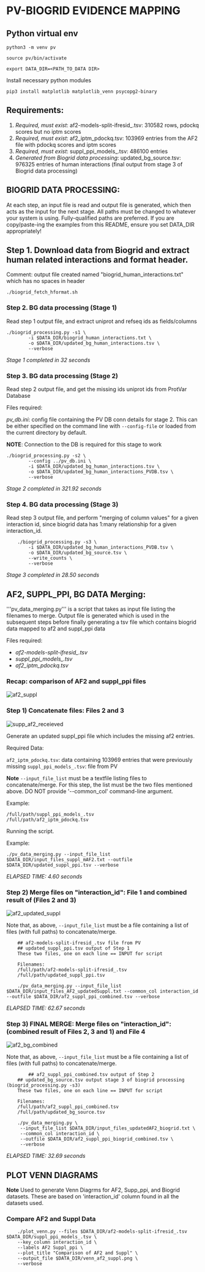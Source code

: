 # PV-BIOGRID EVIDENCE MAPPING
## Python virtual env

	python3 -m venv pv

	source pv/bin/activate

	export DATA_DIR=<PATH_TO_DATA DIR>

Install necessary python modules

	pip3 install matplotlib matplotlib_venn psycopg2-binary

## Requirements:

1. *Required, must exist*: af2-models-split-ifresid_.tsv: 310582 rows, pdockq scores but no iptm scores
2. *Required, must exist*: af2_iptm_pdockq.tsv: 103969 entries from the AF2 file with pdockq scores and iptm scores
3. *Required, must exist*: suppl_ppi_models_.tsv: 486100 entries
4. *Generated from Biogrid data processing*: updated_bg_source.tsv: 976325 entries of human interactions (final output from stage 3 of Biogrid data processing)

## BIOGRID DATA PROCESSING: 
At each step, an input file is read and output file is generated, which then acts as the input for the next stage.
All paths must be changed to whatever your system is using. Fully-qualified paths are preferred. If you are copy/paste-ing the examples from this README, ensure you set DATA_DIR appropriately!

## Step 1. Download data from Biogrid and extract human related interactions and format header.
Comment: output file created named "biogrid_human_interactions.txt" which has no spaces in header
```
./biogrid_fetch_hformat.sh
```

### Step 2. BG data processing (Stage 1)
Read step 1 output file, and extract uniprot and refseq ids as fields/columns

```
./biogrid_processing.py -s1 \
        -i $DATA_DIR/biogrid_human_interactions.txt \
        -o $DATA_DIR/updated_bg_human_interactions.tsv \
        --verbose
```
*Stage 1 completed in 32 seconds*

### Step 3. BG data processing (Stage 2)
Read step 2 output file, and get the missing ids uniprot ids from ProtVar Database

Files required:

*pv_db.ini*: config file containing the PV DB conn details for stage 2. This can be either specified on the command line with `--config-file` or loaded from the current directory by default.

**NOTE**: Connection to the DB is required for this stage to work

```
./biogrid_processing.py -s2 \
        --config ../pv_db.ini \
        -i $DATA_DIR/updated_bg_human_interactions.tsv \
        -o $DATA_DIR/updated_bg_human_interactions_PVDB.tsv \
      	--verbose
```
*Stage 2 completed in 321.92 seconds*

### Step 4. BG data processing (Stage 3)
Read step 3 output file, and perform "merging of column values" for a given interaction id, since biogrid data has 1:many relationship for a given interaction_id.

```
    ./biogrid_processing.py -s3 \
        -i $DATA_DIR/updated_bg_human_interactions_PVDB.tsv \
        -o $DATA_DIR/updated_bg_source.tsv \
    	--write_counts \
        --verbose
```
*Stage 3 completed in 28.50 seconds*

## AF2, SUPPL_PPI, BG DATA Merging: 
'''pv_data_merging.py''' is a script that takes as input file listing the filenames to merge.
Output file is generated which is used in the subsequent steps before finally generating a tsv 
file which contains biogrid data mapped to af2 and suppl_ppi data

Files required:

- *af2-models-split-ifresid_.tsv*
- *suppl_ppi_models_.tsv*
- *af2_iptm_pdockq.tsv*

### Recap: comparison of AF2 and suppl_ppi files
![af2_suppl](https://github.com/user-attachments/assets/232b490f-da2c-409b-8e85-ed0e5e20f31e)

### Step 1) Concatenate files: Files 2 and 3

![supp_af2_receieved](https://github.com/user-attachments/assets/e798a598-dd3d-4d46-a1b6-e20a080bcc2b)

Generate an updated suppl_ppi file which includes the missing af2 entries.

Required Data:

`af2_iptm_pdockq.tsv`: data containing 103969 entries that were previously missing
`suppl_ppi_models_.tsv`: file from PV

**Note** `--input_file_list` must be a textfile listing files to concatenate/merge. For this step, the list must be the two files mentioned above. DO NOT provide '--common_col' command-line argument.

Example:

```
/full/path/suppl_ppi_models_.tsv
/full/path/af2_iptm_pdockq.tsv
```

Running the script.

Example:
```
./pv_data_merging.py --input_file_list $DATA_DIR/input_files_suppl_mAF2.txt --outfile $DATA_DIR/updated_suppl_ppi.tsv --verbose 
```
*ELAPSED TIME: 4.60 seconds*

### Step 2) Merge files on "interaction_id": File 1 and combined result of (Files 2 and 3)
![af2_updated_suppl](https://github.com/user-attachments/assets/4116549a-4085-48be-beed-048b381c4363)

Note that, as above, `--input_file_list` must be a file containing a list of files (with full paths) to concatenate/merge.

		## af2-models-split-ifresid_.tsv file from PV
		## updated_suppl_ppi.tsv output of Step 1
		These two files, one on each line == INPUT for script 

	  	Filenames:
		/full/path/af2-models-split-ifresid_.tsv
		/full/path/updated_suppl_ppi.tsv

```
 	./pv_data_merging.py --input_file_list $DATA_DIR/input_files_AF2_updatedSuppl.txt --common_col interaction_id --outfile $DATA_DIR/af2_suppl_ppi_combined.tsv --verbose 
```
*ELAPSED TIME: 62.67 seconds*

### Step 3) FINAL MERGE: Merge files on "interaction_id": (combined result of Files 2, 3 and 1) and File 4
![af2_bg_combined](https://github.com/user-attachments/assets/e162e3de-300b-432c-bfd3-58557aed29fe)

Note that, as above, `--input_file_list` must be a file containing a list of files (with full paths) to concatenate/merge.

        	## af2_suppl_ppi_combined.tsv output of Step 2
		## updated_bg_source.tsv output stage 3 of biogrid processing (biogrid_processing.py -s3)
		These two files, one on each line == INPUT for script
 
		Filenames:
		/full/path/af2_suppl_ppi_combined.tsv
		/full/path/updated_bg_source.tsv
  
```
    ./pv_data_merging.py \
     --input_file_list $DATA_DIR/input_files_updatedAF2_biogrid.txt \
     --common_col interaction_id \
     --outfile $DATA_DIR/af2_suppl_ppi_biogrid_combined.tsv \
     --verbose
```
*ELAPSED TIME: 32.69 seconds*

## PLOT VENN DIAGRAMS

**Note** Used to generate Venn Diagrms for AF2, Supp_ppi, and Biogrid datasets. These are based on 'interaction_id' column found in all the datasets used.


### Compare AF2 and Suppl Data
```
    ./plot_venn.py --files $DATA_DIR/af2-models-split-ifresid_.tsv $DATA_DIR/suppl_ppi_models_.tsv \
    --key_column interaction_id \
    --labels AF2 Suppl_ppi \
    --plot_title "Comparison of AF2 and Suppl" \
    --output_file $DATA_DIR/venn_af2_suppl.png \
    --verbose
